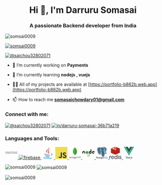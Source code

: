 <h1 align="center">Hi 👋, I'm Darruru Somasai</h1>
<h3 align="center">A passionate Backend developer from India</h3>

<p align="left"> <img src="https://komarev.com/ghpvc/?username=somsai0009&label=Profile%20views&color=0e75b6&style=flat" alt="somsai0009" /> </p>

<p align="left"> <a href="https://github.com/ryo-ma/github-profile-trophy"><img src="https://github-profile-trophy.vercel.app/?username=somsai0009" alt="somsai0009" /></a> </p>

<p align="left"> <a href="https://twitter.com/@saichou32802071" target="blank"><img src="https://img.shields.io/twitter/follow/@saichou32802071?logo=twitter&style=for-the-badge" alt="@saichou32802071" /></a> </p>

- 🔭 I’m currently working on **Payments**

- 🌱 I’m currently learning **nodejs , vuejs**

- 👨‍💻 All of my projects are available at [https://portfolio-b862b.web.app](https://portfolio-b862b.web.app)

- 📫 How to reach me **somasaichowdary01@gmail.com**

<h3 align="left">Connect with me:</h3>
<p align="left">
<a href="https://twitter.com/@saichou32802071" target="blank"><img align="center" src="https://raw.githubusercontent.com/rahuldkjain/github-profile-readme-generator/master/src/images/icons/Social/twitter.svg" alt="@saichou32802071" height="30" width="40" /></a>
<a href="https://linkedin.com/in/in/darruru-somasai-36b71a219" target="blank"><img align="center" src="https://raw.githubusercontent.com/rahuldkjain/github-profile-readme-generator/master/src/images/icons/Social/linked-in-alt.svg" alt="in/darruru-somasai-36b71a219" height="30" width="40" /></a>
</p>

<h3 align="left">Languages and Tools:</h3>
<p align="left"> <a href="https://expressjs.com" target="_blank" rel="noreferrer"> <img src="https://raw.githubusercontent.com/devicons/devicon/master/icons/express/express-original-wordmark.svg" alt="express" width="40" height="40"/> </a> <a href="https://firebase.google.com/" target="_blank" rel="noreferrer"> <img src="https://www.vectorlogo.zone/logos/firebase/firebase-icon.svg" alt="firebase" width="40" height="40"/> </a> <a href="https://www.java.com" target="_blank" rel="noreferrer"> <img src="https://raw.githubusercontent.com/devicons/devicon/master/icons/java/java-original.svg" alt="java" width="40" height="40"/> </a> <a href="https://developer.mozilla.org/en-US/docs/Web/JavaScript" target="_blank" rel="noreferrer"> <img src="https://raw.githubusercontent.com/devicons/devicon/master/icons/javascript/javascript-original.svg" alt="javascript" width="40" height="40"/> </a> <a href="https://www.mongodb.com/" target="_blank" rel="noreferrer"> <img src="https://raw.githubusercontent.com/devicons/devicon/master/icons/mongodb/mongodb-original-wordmark.svg" alt="mongodb" width="40" height="40"/> </a> <a href="https://nodejs.org" target="_blank" rel="noreferrer"> <img src="https://raw.githubusercontent.com/devicons/devicon/master/icons/nodejs/nodejs-original-wordmark.svg" alt="nodejs" width="40" height="40"/> </a> <a href="https://www.postgresql.org" target="_blank" rel="noreferrer"> <img src="https://raw.githubusercontent.com/devicons/devicon/master/icons/postgresql/postgresql-original-wordmark.svg" alt="postgresql" width="40" height="40"/> </a> <a href="https://redis.io" target="_blank" rel="noreferrer"> <img src="https://raw.githubusercontent.com/devicons/devicon/master/icons/redis/redis-original-wordmark.svg" alt="redis" width="40" height="40"/> </a> <a href="https://vuejs.org/" target="_blank" rel="noreferrer"> <img src="https://raw.githubusercontent.com/devicons/devicon/master/icons/vuejs/vuejs-original-wordmark.svg" alt="vuejs" width="40" height="40"/> </a> </p>

<p><img align="left" src="https://github-readme-stats.vercel.app/api/top-langs?username=somsai0009&show_icons=true&locale=en&layout=compact" alt="somsai0009" /></p>

<p>&nbsp;<img align="center" src="https://github-readme-stats.vercel.app/api?username=somsai0009&show_icons=true&locale=en" alt="somsai0009" /></p>

<p><img align="center" src="https://github-readme-streak-stats.herokuapp.com/?user=somsai0009&" alt="somsai0009" /></p>

